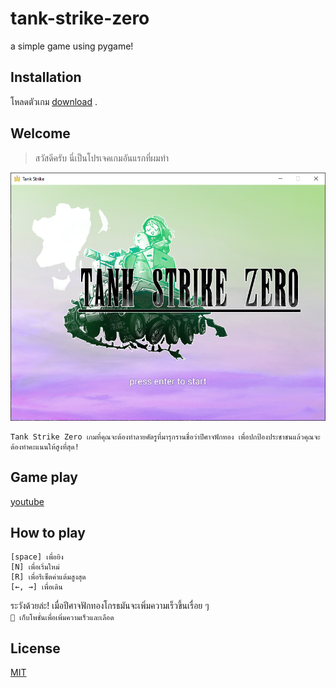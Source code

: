 # tank-strike-zero
a simple game using pygame!

## Installation

โหลดตัวเกม [download](https://github.com/N9-1/tank-strike-zero/blob/0d2f29e377bbc6bbcff07b8f01e258e092e8df7e/tank-strike.zip) .


## Welcome 

> สวัสดีครับ นี่เป็นโปรเจคเกมอันแรกที่ผมทำ

![alt text](https://github.com/N9-1/tank-strike-zero/blob/master/screenshots/01.png?raw=true)
```
Tank Strike Zero เกมที่คุณจะต้องทำลายศัตรูที่มารุกรานชื่อว่าปีศาจฟักทอง เพื่อปกป้องประชาชนแล้วคุณจะต้องทำคะแนนให้สูงที่สุด!
```
## Game play
[youtube](https://youtu.be/AOyJoD3hCn8)

## How to play
```
[space] เพื่อยิง
[N] เพื่อเริ่มใหม่
[R] เพื่อรีเซ็ตค่าแต้มสูงสุด
[←, →] เพื่อเดิน
```
ระวังด้วยล่ะ! เมื่อปีศาจฟักทองโกรธมันจะเพิ่มความเร็วขึ้นเรื่อย ๆ \
`💛 เก็บโพชั่นเพื่อเพิ่มความเร็วและเลือด`

## License
[MIT](https://choosealicense.com/licenses/mit/)
